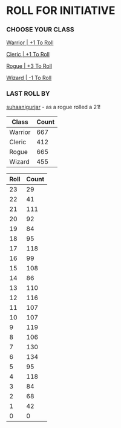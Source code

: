 # ROLL FOR INITIATIVE
### CHOOSE YOUR CLASS

[Warrior | +1 To Roll](https://github.com/benjaminsampica/benjaminsampica/issues/new?title=roll%7Cwarrior&body=Just+click+%27Submit+new+issue%27.)

[Cleric | +1 To Roll](https://github.com/benjaminsampica/benjaminsampica/issues/new?title=roll%7Ccleric&body=Just+click+%27Submit+new+issue%27.)

[Rogue | +3 To Roll](https://github.com/benjaminsampica/benjaminsampica/issues/new?title=roll%7Crogue&body=Just+click+%27Submit+new+issue%27.)

[Wizard | -1 To Roll](https://github.com/benjaminsampica/benjaminsampica/issues/new?title=roll%7Cwizard&body=Just+click+%27Submit+new+issue%27.)
### LAST ROLL BY
[suhaanigurjar](https://www.github.com/suhaanigurjar) - as a rogue rolled a 21!

|Class|Count|
|-|-|
|Warrior|667|
|Cleric|412|
|Rogue|665|
|Wizard|455|

|Roll|Count|
|-|-|
|23|29
|22|41
|21|111
|20|92
|19|84
|18|95
|17|118
|16|99
|15|108
|14|86
|13|110
|12|116
|11|107
|10|107
|9|119
|8|106
|7|130
|6|134
|5|95
|4|118
|3|84
|2|68
|1|42
|0|0

